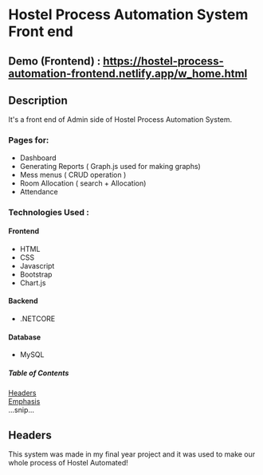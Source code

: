 # Hostel Process Automation System Front end <br>
## Demo (Frontend) : https://hostel-process-automation-frontend.netlify.app/w_home.html <br>
## Description
It's a front end of Admin side of Hostel Process Automation System.<br>
### Pages for:
- Dashboard
- Generating Reports ( Graph.js used for making graphs)
- Mess menus ( CRUD operation )
- Room Allocation ( search + Allocation)
- Attendance

### Technologies Used :<br>
#### Frontend
- HTML
- CSS
- Javascript
- Bootstrap
- Chart.js
#### Backend
- .NETCORE
#### Database
- MySQL

##### Table of Contents  
[Headers](#headers)  
[Emphasis](#emphasis)  
...snip...    
<a name="headers"/>
## Headers

This system was made in my final year project and it was used to make our whole process of Hostel Automated!
